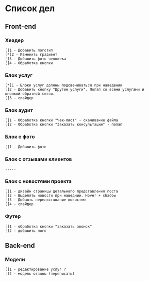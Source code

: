 # Список дел

## Front-end

###  Хеадер

    []1 - Добавить логотип
    [*]2 - Изменить градиент
    []3 - Добавить фото человека
    []4 - Обработка кнопки

###  Блок услуг

    [*]1 - Блоки услуг должны подсвечиваться при наведении
    []2 - Добавить кнопку "Другие услуги". Попап со всеми услугами и кнопкой обратной связи.
    []3 - слайдер

###  Блок аудит

    []1 - Обработка кнопки "Чек-лист" - скачивание файла
    []2 - Обработка кнопки "Заказать консультацию" - попап

###  Блок с фото

    []1 - Добавить фото

###  Блок с отзывами клиентов

    -----

###  Блок с новостями проекта

    []1 - дизайн страницы детального представления поста
    []2 - Выделять новости при наведнии. Hover + shadow
    []3 - Добавть перелистывание новостям
    []4 - слайдер

###  Футер

    []1 - обработка кнопки "заказать звонок"
    []2 - добавить лого

## Back-end

### Модели

    []1 - редактирование услуг ?
    []2 - модель отзывы (переписать)
